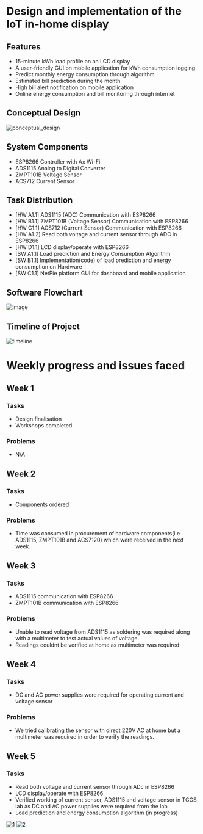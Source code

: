 # Design and implementation of the IoT in-home display
## Features 
- 15-minute kWh load profile on an LCD display
- A user-friendly GUI on mobile application for kWh consumption logging 
- Predict monthly energy consumption through algorithm
- Estimated bill prediction during the month
- High bill alert notification on mobile application
- Online energy consumption and bill monitoring through internet
## Conceptual Design 
![conceptual_design](https://user-images.githubusercontent.com/30025620/158118174-94ccc38f-40c2-4ccc-a24d-6c9c8ddffe8f.png)
## System Components
- ESP8266 Controller with Ax Wi-Fi
- ADS1115 Analog to Digital Converter
- ZMPT101B Voltage Sensor
- ACS712 Current Sensor
## Task Distribution
- [HW A1.1]  ADS1115 (ADC) Communication with ESP8266
- [HW B1.1]  ZMPT101B (Voltage Sensor) Communication with ESP8266
- [HW C1.1]  ACS712 (Current Sensor) Communication with ESP8266
- [HW A1.2]  Read both voltage and current sensor through ADC in ESP8266
- [HW D1.1]  LCD display/operate with ESP8266
- [SW A1.1]  Load prediction and Energy Consumption Algorithm
- [SW B1.1]  Implementation(code) of load prediction and energy consumption on Hardware
- [SW C1.1]  NetPie platform GUI for dashboard and mobile application
## Software Flowchart
![image](https://user-images.githubusercontent.com/30025620/158118542-af3b5956-dbc1-419e-a746-72fb8b43d2b8.png)
## Timeline of Project 
![timeline](https://user-images.githubusercontent.com/30025620/158118685-111221d4-c112-4ca1-9225-d90da078178c.png)
# Weekly progress and issues faced
## Week 1
### Tasks
- Design finalisation 
- Workshops completed
### Problems
- N/A 
## Week 2
### Tasks 
- Components ordered
### Problems
- Time was consumed in procurement of hardware components(i.e ADS1115, ZMPT101B and ACS7120) which were received in the next week.
## Week 3
### Tasks 
- ADS1115 communication with ESP8266
- ZMPT101B communication with ESP8266
### Problems
- Unable to read voltage from ADS1115 as soldering was required along with a multimeter to test actual values of voltage. 
- Readings couldnt be verified at home as multimeter was required
## Week 4 
### Tasks 
- DC and AC power supplies were required for operating current and voltage sensor 
### Problems
- We tried calibrating the sensor with direct 220V AC at home but a multimeter was required in order to verify the readings. 
## Week 5 
### Tasks 
- Read both voltage and current sensor through ADc in ESP8266
- LCD display/operate with ESP8266
- Verified working of current sensor, ADS1115 and voltage sensor in TGGS lab as DC and AC power supplies were required from the lab  
- Load prediction and energy consumption algorithm (in progress)

![1](https://user-images.githubusercontent.com/41298576/161098615-6d3255c9-f6e6-426b-aa62-10c5ddfcd59c.jpeg)
![2](https://user-images.githubusercontent.com/41298576/161098638-45c66744-c548-468f-a5fb-298194845449.jpeg)

